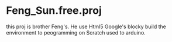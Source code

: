 # Feng_Sun.free.proj 
this proj is brother Feng's. He use Html5 Google's blocky build the environment to peogramming on Scratch used to arduino.
